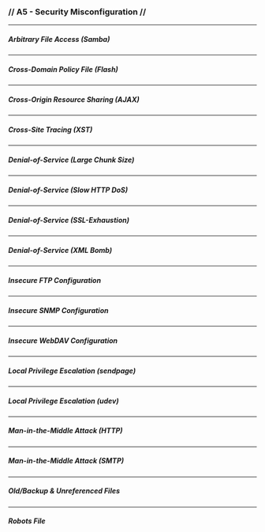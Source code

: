 ### // A5 - Security Misconfiguration //
---
##### Arbitrary File Access (Samba)
---
##### Cross-Domain Policy File (Flash)
---
##### Cross-Origin Resource Sharing (AJAX)
---
##### Cross-Site Tracing (XST)
---
##### Denial-of-Service (Large Chunk Size)
---
##### Denial-of-Service (Slow HTTP DoS)
---
##### Denial-of-Service (SSL-Exhaustion)
---
##### Denial-of-Service (XML Bomb)
---
##### Insecure FTP Configuration
---
##### Insecure SNMP Configuration
---
##### Insecure WebDAV Configuration
---
##### Local Privilege Escalation (sendpage)
---
##### Local Privilege Escalation (udev)
---
##### Man-in-the-Middle Attack (HTTP)
---
##### Man-in-the-Middle Attack (SMTP)
---
##### Old/Backup & Unreferenced Files
---
##### Robots File
